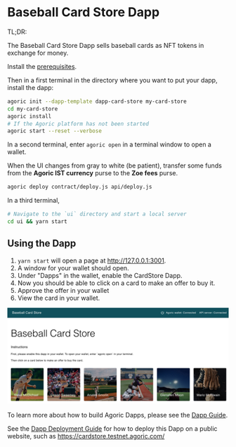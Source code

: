 # Baseball Card Store Dapp

TL;DR:

The Baseball Card Store Dapp sells baseball cards as NFT tokens in
exchange for money.

Install the
[prerequisites](https://agoric.com/documentation/getting-started/before-using-agoric.html).

Then in a first terminal in the directory where you want to put your dapp, install the dapp:

```sh
agoric init --dapp-template dapp-card-store my-card-store
cd my-card-store
agoric install
# If the Agoric platform has not been started
agoric start --reset --verbose
```

In a second terminal, enter `agoric open` in a terminal window to open a wallet.

When the UI changes from gray to white (be patient), transfer some
funds from the **Agoric IST currency** purse to the **Zoe fees**
purse.

```sh
agoric deploy contract/deploy.js api/deploy.js
```

In a third terminal,

```sh
# Navigate to the `ui` directory and start a local server
cd ui && yarn start
```

## Using the Dapp

1. `yarn start` will open a page at http://127.0.0.1:3001.
2. A window for your wallet should open.
3. Under "Dapps" in the wallet, enable the CardStore Dapp.
4. Now you should be able to click on a card to make an offer to buy
   it.
5. Approve the offer in your wallet
6. View the card in your wallet.

![Card Store](./readme-assets/card-store.png)

To learn more about how to build Agoric Dapps, please see the [Dapp Guide](https://agoric.com/documentation/dapps/).

See the [Dapp Deployment Guide](https://github.com/Agoric/agoric-sdk/wiki/Dapp-Deployment-Guide) for how to deploy this Dapp on a public website, such as https://cardstore.testnet.agoric.com/

